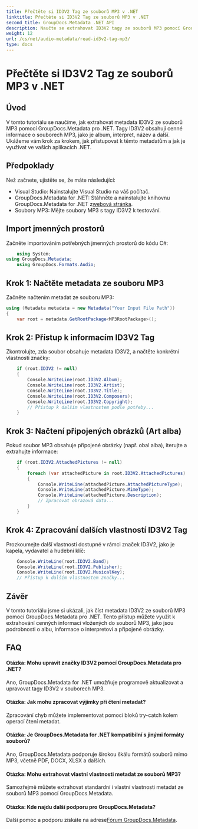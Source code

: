 ```yaml
---
title: Přečtěte si ID3V2 Tag ze souborů MP3 v .NET
linktitle: Přečtěte si ID3V2 Tag ze souborů MP3 v .NET
second_title: GroupDocs.Metadata .NET API
description: Naučte se extrahovat ID3V2 tagy ze souborů MP3 pomocí GroupDocs.Metadata pro .NET. Získejte přístup k albu, interpretovi a dalším programově.
weight: 12
url: /cs/net/audio-metadata/read-id3v2-tag-mp3/
type: docs
---
```

# Přečtěte si ID3V2 Tag ze souborů MP3 v .NET

## Úvod
V tomto tutoriálu se naučíme, jak extrahovat metadata ID3V2 ze souborů MP3 pomocí GroupDocs.Metadata pro .NET. Tagy ID3V2 obsahují cenné informace o souborech MP3, jako je album, interpret, název a další. Ukážeme vám krok za krokem, jak přistupovat k těmto metadatům a jak je využívat ve vašich aplikacích .NET.
## Předpoklady
Než začnete, ujistěte se, že máte následující:
- Visual Studio: Nainstalujte Visual Studio na váš počítač.
-  GroupDocs.Metadata for .NET: Stáhněte a nainstalujte knihovnu GroupDocs.Metadata for .NET z[webová stránka](https://releases.groupdocs.com/metadata/net/).
- Soubory MP3: Mějte soubory MP3 s tagy ID3V2 k testování.

## Import jmenných prostorů
Začněte importováním potřebných jmenných prostorů do kódu C#:
```csharp
    using System;
using GroupDocs.Metadata;
    using GroupDocs.Formats.Audio;
```
## Krok 1: Načtěte metadata ze souboru MP3
Začněte načtením metadat ze souboru MP3:
```csharp
using (Metadata metadata = new Metadata("Your Input File Path"))
{
    var root = metadata.GetRootPackage<MP3RootPackage>();
```
## Krok 2: Přístup k informacím ID3V2 Tag
Zkontrolujte, zda soubor obsahuje metadata ID3V2, a načtěte konkrétní vlastnosti značky:
```csharp
    if (root.ID3V2 != null)
    {
        Console.WriteLine(root.ID3V2.Album);
        Console.WriteLine(root.ID3V2.Artist);
        Console.WriteLine(root.ID3V2.Title);
        Console.WriteLine(root.ID3V2.Composers);
        Console.WriteLine(root.ID3V2.Copyright);
        // Přístup k dalším vlastnostem podle potřeby...
    }
```
## Krok 3: Načtení připojených obrázků (Art alba)
Pokud soubor MP3 obsahuje připojené obrázky (např. obal alba), iterujte a extrahujte informace:
```csharp
    if (root.ID3V2.AttachedPictures != null)
    {
        foreach (var attachedPicture in root.ID3V2.AttachedPictures)
        {
            Console.WriteLine(attachedPicture.AttachedPictureType);
            Console.WriteLine(attachedPicture.MimeType);
            Console.WriteLine(attachedPicture.Description);
            // Zpracovat obrazová data...
        }
    }
```
## Krok 4: Zpracování dalších vlastností ID3V2 Tag
Prozkoumejte další vlastnosti dostupné v rámci značek ID3V2, jako je kapela, vydavatel a hudební klíč:
```csharp
    Console.WriteLine(root.ID3V2.Band);
    Console.WriteLine(root.ID3V2.Publisher);
    Console.WriteLine(root.ID3V2.MusicalKey);
    // Přístup k dalším vlastnostem značky...
```

## Závěr
V tomto tutoriálu jsme si ukázali, jak číst metadata ID3V2 ze souborů MP3 pomocí GroupDocs.Metadata pro .NET. Tento přístup můžete využít k extrahování cenných informací vložených do souborů MP3, jako jsou podrobnosti o albu, informace o interpretovi a připojené obrázky.

## FAQ
#### Otázka: Mohu upravit značky ID3V2 pomocí GroupDocs.Metadata pro .NET?
Ano, GroupDocs.Metadata for .NET umožňuje programově aktualizovat a upravovat tagy ID3V2 v souborech MP3.
#### Otázka: Jak mohu zpracovat výjimky při čtení metadat?
Zpracování chyb můžete implementovat pomocí bloků try-catch kolem operací čtení metadat.
#### Otázka: Je GroupDocs.Metadata for .NET kompatibilní s jinými formáty souborů?
Ano, GroupDocs.Metadata podporuje širokou škálu formátů souborů mimo MP3, včetně PDF, DOCX, XLSX a dalších.
#### Otázka: Mohu extrahovat vlastní vlastnosti metadat ze souborů MP3?
Samozřejmě můžete extrahovat standardní i vlastní vlastnosti metadat ze souborů MP3 pomocí GroupDocs.Metadata.
#### Otázka: Kde najdu další podporu pro GroupDocs.Metadata?
 Další pomoc a podporu získáte na adrese[Fórum GroupDocs.Metadata](https://forum.groupdocs.com/c/metadata/14).
